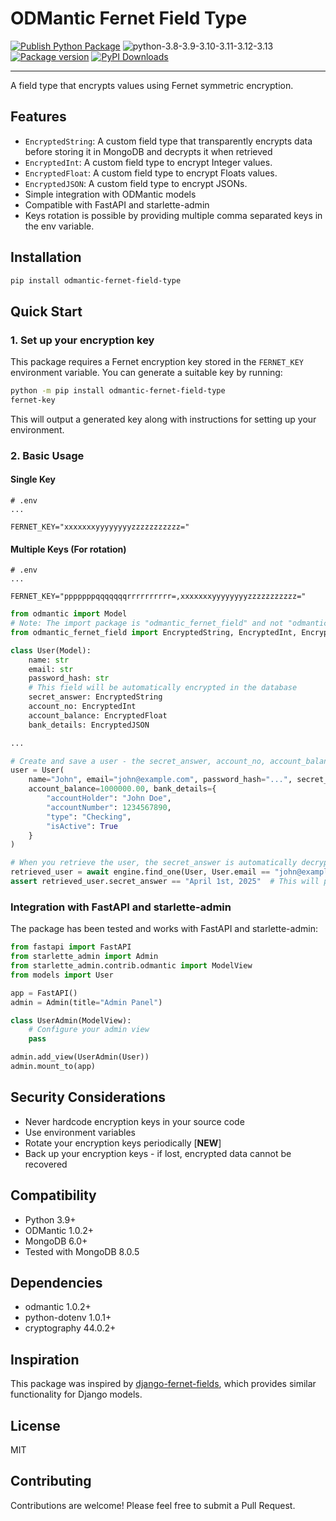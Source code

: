 # ODMantic Fernet Field Type

[![Publish Python Package](https://github.com/arnabJ/ODMantic-Fernet-Field-Type/actions/workflows/publish.yml/badge.svg)](https://github.com/arnabJ/ODMantic-Fernet-Field-Type/actions/workflows/publish.yml)
![python-3.8-3.9-3.10-3.11-3.12-3.13](https://img.shields.io/badge/python-3.8%20|%203.9%20|%203.10%20|%203.11%20|%203.12%20|%203.13-informational.svg)
[![Package version](https://img.shields.io/pypi/v/odmantic-fernet-field-type?color=%2334D058&label=pypi)](https://pypi.org/project/odmantic-fernet-field-type)
[![PyPI Downloads](https://static.pepy.tech/badge/odmantic-fernet-field-type)](https://pepy.tech/projects/odmantic-fernet-field-type)

---

A field type that encrypts values using Fernet symmetric encryption.

## Features

- `EncryptedString`: A custom field type that transparently encrypts data before storing it in MongoDB and decrypts it when retrieved
- `EncryptedInt`: A custom field type to encrypt Integer values.
- `EncryptedFloat`: A custom field type to encrypt Floats values.
- `EncryptedJSON`: A custom field type to encrypt JSONs.
- Simple integration with ODMantic models
- Compatible with FastAPI and starlette-admin
- Keys rotation is possible by providing multiple comma separated keys in the env variable.

## Installation

```bash
pip install odmantic-fernet-field-type
```

## Quick Start

### 1. Set up your encryption key

This package requires a Fernet encryption key stored in the `FERNET_KEY` environment variable. You can generate a suitable key by running:

```bash
python -m pip install odmantic-fernet-field-type
fernet-key
```

This will output a generated key along with instructions for setting up your environment.

### 2. Basic Usage

#### Single Key
```dotenv
# .env
...

FERNET_KEY="xxxxxxxyyyyyyyyzzzzzzzzzzz="
```

#### Multiple Keys (For rotation)
```dotenv
# .env
...

FERNET_KEY="pppppppqqqqqqqrrrrrrrrrr=,xxxxxxxyyyyyyyyzzzzzzzzzzz="
```

```python
from odmantic import Model
# Note: The import package is "odmantic_fernet_field" and not "odmantic_fernet_field_type"
from odmantic_fernet_field import EncryptedString, EncryptedInt, EncryptedFloat, EncryptedJSON

class User(Model):
    name: str
    email: str
    password_hash: str
    # This field will be automatically encrypted in the database
    secret_answer: EncryptedString
    account_no: EncryptedInt
    account_balance: EncryptedFloat
    bank_details: EncryptedJSON

...

# Create and save a user - the secret_answer, account_no, account_balance & bank_details will be encrypted in MongoDB
user = User(
    name="John", email="john@example.com", password_hash="...", secret_answer="April 1st, 2025", account_no=1234567890, 
    account_balance=1000000.00, bank_details={
        "accountHolder": "John Doe",
        "accountNumber": 1234567890,
        "type": "Checking",
        "isActive": True
    }
)

# When you retrieve the user, the secret_answer is automatically decrypted
retrieved_user = await engine.find_one(User, User.email == "john@example.com")
assert retrieved_user.secret_answer == "April 1st, 2025"  # This will pass!
```

### Integration with FastAPI and starlette-admin

The package has been tested and works with FastAPI and starlette-admin:

```python
from fastapi import FastAPI
from starlette_admin import Admin
from starlette_admin.contrib.odmantic import ModelView
from models import User

app = FastAPI()
admin = Admin(title="Admin Panel")

class UserAdmin(ModelView):
    # Configure your admin view
    pass

admin.add_view(UserAdmin(User))
admin.mount_to(app)
```

## Security Considerations

- Never hardcode encryption keys in your source code
- Use environment variables
- Rotate your encryption keys periodically [**NEW**]
- Back up your encryption keys - if lost, encrypted data cannot be recovered

## Compatibility

- Python 3.9+
- ODMantic 1.0.2+
- MongoDB 6.0+
- Tested with MongoDB 8.0.5

## Dependencies

- odmantic 1.0.2+
- python-dotenv 1.0.1+
- cryptography 44.0.2+

## Inspiration

This package was inspired by [django-fernet-fields](https://github.com/orcasgit/django-fernet-fields), which provides similar functionality for Django models.

## License

MIT

## Contributing

Contributions are welcome! Please feel free to submit a Pull Request.
